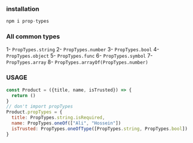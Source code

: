 ### installation

```javascript
npm i prop-types
```

### All common types

1- `PropTypes.string`
2- `PropTypes.number`
3- `PropTypes.bool`
4- `PropTypes.object`
5- `PropTypes.func`
6- `PropTypes.symbol`
7- `PropTypes.array`
8- `PropTypes.arrayOf(PropTypes.number)`

### USAGE

```javascript
const Product = ({title, name, isTrusted}) => {
  return ()
}
// don't import propTypes
Product.propTypes = {
  title: PropTypes.string.isRequired,
  name: PropTypes.oneOf(["Ali", "Hossein"])
  isTrusted: PropTypes.oneOfType([PropTypes.string, PropTypes.bool])
}
```
